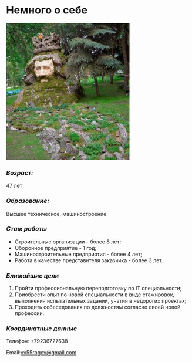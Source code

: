 # Немного о себе

![](_DSC0116.JPG)

### _Возраст:_
47 лет

### _Образование:_
Высшее техническое, машиностроение

### *Стаж работы*
- Строительные организации - более 8 лет;
- Оборонное предприятие - 1 год;
- Машиностроительные предприятия - более 4 лет;
- Работа в качестве представителя заказчика - более 3 лет.

### *Ближайшие цели*
1. Пройти профессиональную переподготовку по IT специальности;
2. Приобрести опыт по новой специальности в виде стажировок, выполнения испытательных заданий, учатия в недорогих проектах;
3. Проходить собеседования по должностям согласно своей новой профессии.

### _Координатные данные_
Телефон: +79236727638

Email:[vv55rogov@gmail.com](vv55rogov@gmail.com) 